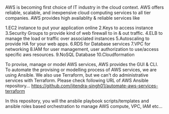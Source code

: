AWS is becoming first choice of IT industry in the cloud context. AWS offers reliable, scalable, and inexpensive cloud computing services to all tier companies. AWS provides high availablity & reliable services like

1.EC2 instance to put your application online
2.Keys to access instance
3.Security Groups to provide kind of web firewall to in & out traffic.
4.ELB to manage the load or traffic over associated instances
5.Autoscaling to provide HA for your web apps.
6.RDS for Database services
7.VPC for networking
8.IAM for user management, user authorization to use/access specific aws resources.
9.NoSQL Database
10.Cloudformation

To provise, manage or model AWS services, AWS provides the GUI & CLI. To automate the provising or modelling process of AWS services, we are using Ansible. We also use Terraform, but we can't do administrative services with Terraform. Please check following URL of AWS Ansible repository...
https://github.com/jitendra-singh01/automate-aws-services-terraform

In this repository, you will the ansbile playbook scripts/templates and ansible roles based orchestration to manage AWS compute, VPC, IAM etc...

